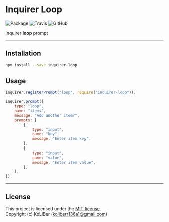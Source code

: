 # Inquirer Loop

![Package](https://img.shields.io/npm/v/inquirer-loop)
![Travis](https://img.shields.io/travis/ckoliber/inquirer-loop/master)
![GitHub](https://img.shields.io/github/license/ckoliber/inquirer-loop)

Inquirer **loop** prompt

---

## Installation

```sh
npm install --save inquirer-loop
```

## Usage

```js
inquirer.registerPrompt("loop", require("inquirer-loop"));

inquirer.prompt({
    type: "loop",
    name: "items",
    message: "Add another item?",
    prompts: [
        {
            type: "input",
            name: "key",
            message: "Enter item key",
        },
        {
            type: "input",
            name: "value",
            message: "Enter item value",
        },
    ],
});
```

---

## License

This project is licensed under the [MIT license](LICENSE.md).  
Copyright (c) KoLiBer (koliberr136a1@gmail.com)
